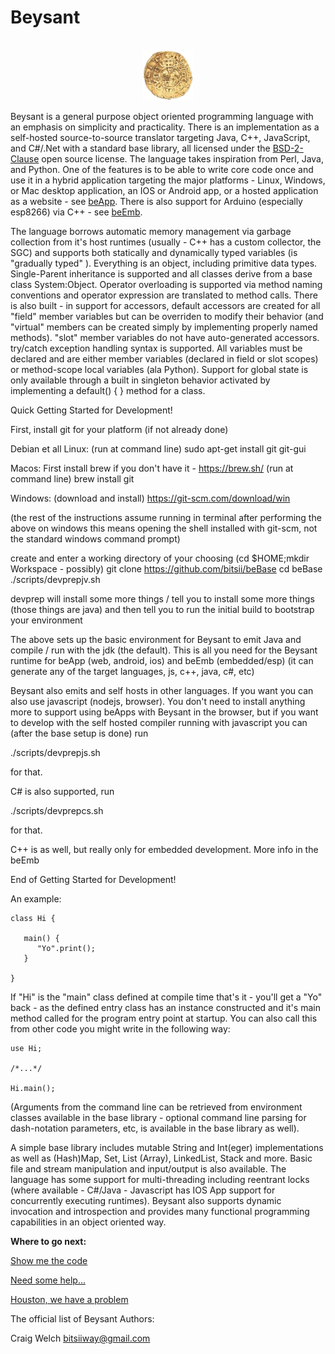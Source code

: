 
# Beysant

<br />
<div align="center">
  <a href="https://github.com/github_username/repo_name">
    <img src="images/beysant.jpg" alt="Logo" width="80" height="80">
  </a>
  </div>

Beysant is a general purpose object oriented programming language with an emphasis on simplicity and practicality.  There is an implementation as a self-hosted source-to-source translator targeting Java, C++, JavaScript, and C#/.Net with a standard base library, all licensed under the [BSD-2-Clause](https://opensource.org/licenses/BSD-2-Clause) open source license.  The language takes inspiration from Perl, Java, and Python.  One of the features is to be able to write core code once and use it in a hybrid application targeting the major platforms - Linux, Windows, or Mac desktop application, an IOS or Android app, or a hosted application as a website - see [beApp](https://gitlab.com/bitsii/beApp).  There is also support for Arduino (especially esp8266) via C++ - see [beEmb](https://github.com/bitsii/beEmb).

The language borrows automatic memory management via garbage collection from it's host runtimes (usually - C++ has a custom collector, the SGC) and supports both statically and dynamically typed variables (is "gradually typed" ).  Everything is an object, including primitive data types.  Single-Parent inheritance is supported and all classes derive from a base class System:Object.  Operator overloading is supported via method naming conventions and operator expression are translated to method calls.  There is also built - in support for accessors, default accessors are created for all "field" member variables but can be overriden to modify their behavior (and "virtual" members can be created simply by implementing properly named methods).  "slot" member variables do not have auto-generated accessors.  try/catch exception handling syntax is supported.  All variables must be declared and are either member variables (declared in field or slot scopes) or method-scope local variables (ala Python).  Support for global state is only available through a built in singleton behavior activated by implementing a default() { } method for a class.

Quick Getting Started for Development!

First, install git for your platform (if not already done)

Debian et all Linux:
(run at command line)
sudo apt-get install git git-gui

Macos:
First install brew if you don't have it - https://brew.sh/
(run at command line)
brew install git 

Windows:
(download and install)
https://git-scm.com/download/win

(the rest of the instructions assume running in terminal after performing the above
  on windows this means opening the shell installed with git-scm, not the standard windows command prompt)
  
create and enter a working directory of your choosing (cd $HOME;mkdir Workspace - possibly)
git clone https://github.com/bitsii/beBase
cd beBase
./scripts/devprepjv.sh

devprep will install some more things / tell you to install some more things
(those things are java)
and then tell you to run the initial build to bootstrap your environment

The above sets up the basic environment for Beysant to emit Java and compile / run with the jdk (the default).  This is all you
need for the Beysant runtime for beApp (web, android, ios) and beEmb (embedded/esp) (it can generate any of the target languages, js, c++, java, c#, etc)

Beysant also emits and self hosts in other languages.  If you want you can also use javascript (nodejs, browser).  You don't need to install anything more to support using beApps with Beysant in the browser, but if you want to develop with the self hosted compiler running with javascript you can (after the base setup is done) run

./scripts/devprepjs.sh

for that.  

C# is also supported, run 

./scripts/devprepcs.sh

for that.

C++ is as well, but really only for embedded development.  More info in the beEmb

End of Getting Started for Development!

An example: 

```
class Hi {

   main() {
      "Yo".print();
   }

}
```


If "Hi" is the "main" class defined at compile time that's it - you'll get a "Yo" back - as the defined entry class has an instance constructed and it's main method called for the program entry point at startup.  You can also call this from other code you might write in the following way:

```
use Hi;

/*...*/

Hi.main();
```

(Arguments from the command line can be retrieved from environment classes available in the base library - optional command line parsing for dash-notation parameters, etc, is available in the base library as well).

A simple base library includes mutable String and Int(eger) implementations as well as (Hash)Map, Set, List (Array), LinkedList, Stack and more.  Basic file and stream manipulation and input/output is also available.  The language has some support for multi-threading including reentrant locks (where available - C#/Java - Javascript has IOS App support for concurrently executing runtimes).  Beysant also supports dynamic invocation and introspection and provides many functional programming capabilities in an object oriented way.

**Where to go next:**

[Show me the code](https://github.com/bitsii/beBase)

[Need some help...](https://stackoverflow.com/questions/tagged/Beysant)

[Houston, we have a problem](https://github.com/bitsii/beBase/issues)


The official list of Beysant Authors:

Craig Welch <bitsiiway@gmail.com>
